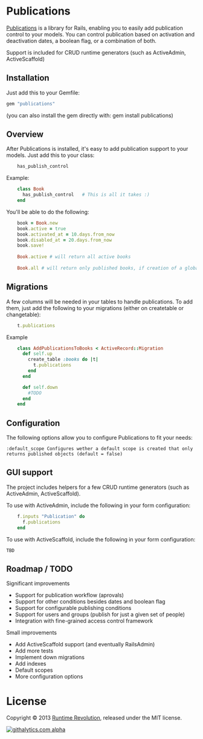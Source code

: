 Publications
====

[Publications](http://github.com/runtimerevolution/publications) is a library for Rails, enabling you to easily add publication control to your models. You can control publication based on activation and deactivation dates, a boolean flag, or a combination of both.

Support is included for CRUD runtime generators (such as ActiveAdmin, ActiveScaffold)

Installation
---

Just add this to your Gemfile:
```ruby
gem "publications"
```
(you can also install the gem directly with: gem install publications)

Overview
---

After Publications is installed, it's easy to add publication support to your models. Just add this to your class:
```ruby
	has_publish_control
```
Example:
```ruby
	class Book
	  has_publish_control	# This is all it takes :)
	end
```	
You'll be able to do the following:
```ruby
	book = Book.new
	book.active = true
	book.activated_at = 10.days.from_now
	book.disabled_at = 20.days.from_now
	book.save!
	
	Book.active # will return all active books 
	
	Book.all # will return only published books, if creation of a global scope has been enabled
```
Migrations
---

A few columns will be needed in your tables to handle publications. To add them, just add the following to your migrations (either on createtable or changetable):
```ruby
	t.publications
```	
Example
```ruby	
	class AddPublicationsToBooks < ActiveRecord::Migration
	  def self.up
	    create_table :books do |t|
	      t.publications
	    end
	  end

	  def self.down
		#TODO
	  end
	end
```	
Configuration
---
The following options allow you to configure Publications to fit your needs:

 	:default_scope Configures wether a default scope is created that only returns published objects (default = false)


GUI support
---

The project includes helpers for a few CRUD runtime generators (such as ActiveAdmin, ActiveScaffold).

To use with ActiveAdmin, include the following in your form configuration:

```ruby
    f.inputs "Publication" do
      f.publications  
    end
```
To use with ActiveScaffold, include the following in your form configuration:

	TBD


Roadmap / TODO 
---

Significant improvements

* Support for publication workflow (aprovals)
* Support for other conditions besides dates and boolean flag
* Support for configurable publishing conditions
* Support for users and groups (publish for just a given set of people)
* Integration with fine-grained access control framework


Small improvements

* Add ActiveScaffold support (and eventually RailsAdmin)
* Add more tests
* Implement down migrations
* Add indexes
* Default scopes
* More configuration options

# License
Copyright © 2013 [Runtime Revolution](http://www.runtime-revolution.com), released under the MIT license.

[![githalytics.com alpha](https://cruel-carlota.pagodabox.com/f92ce23c6b8bcf698172ac7cb9e0805c "githalytics.com")](http://githalytics.com/runtimerevolution/publications)
